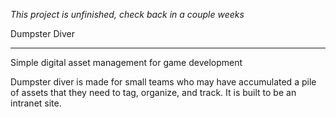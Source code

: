 *This project is unfinished, check back in a couple weeks*

Dumpster Diver
______________

Simple digital asset management for game development

Dumpster diver is made for small teams who may have accumulated a pile of assets that they need to tag, organize, and track. It is built to be an intranet site.
